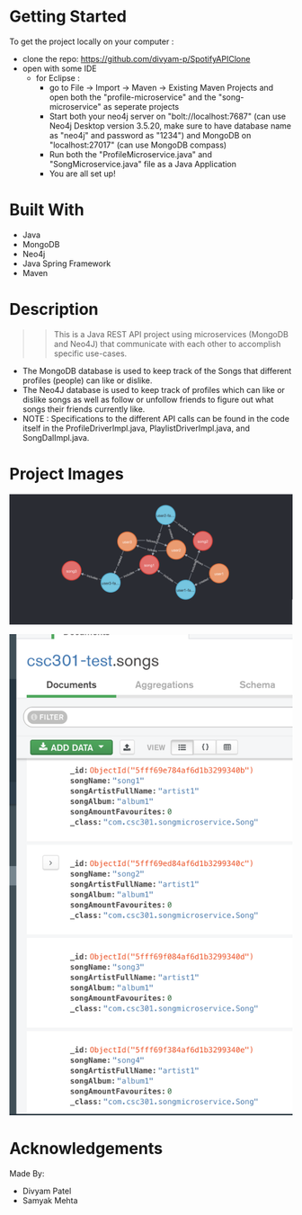 # Getting Started 
To get the project locally on your computer : 
* clone the repo: https://github.com/divyam-p/SpotifyAPIClone
* open with some IDE  
  * for Eclipse : 
    * go to File -> Import -> Maven -> Existing Maven Projects and open both the "profile-microservice" and the "song-microservice" as seperate projects 
    * Start both your neo4j server on "bolt://localhost:7687" (can use Neo4j Desktop version 3.5.20, make sure to have database name as "neo4j" and password as "1234") and MongoDB on "localhost:27017" (can use MongoDB compass) 
    * Run both the "ProfileMicroservice.java" and "SongMicroservice.java" file as a Java Application 
    * You are all set up! 

# Built With 
* Java 
* MongoDB 
* Neo4j
* Java Spring Framework 
* Maven

# Description 
>> This is a Java REST API project using microservices (MongoDB and Neo4J) that communicate with each other to accomplish specific use-cases. 
* The MongoDB database is used to keep track of the Songs that different profiles (people) can like or dislike. 
* The Neo4J database is used to keep track of profiles which can like or dislike songs as well as follow or unfollow friends to figure out what songs their friends currently like. 
* NOTE : Specifications to the different API calls can be found in the code itself in the ProfileDriverImpl.java, PlaylistDriverImpl.java, and SongDalImpl.java. 

# Project Images 

<p align="center">
    <img src="readme_imgs/pic1.png" alt="Image">
  
<p align="center">
    <img src="readme_imgs/pic2.png" alt="Image">
  
# Acknowledgements 
Made By: 
* Divyam Patel 
* Samyak Mehta
